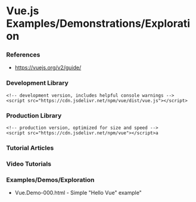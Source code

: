
Vue.js Examples/Demonstrations/Exploration
====

### References
* https://vuejs.org/v2/guide/


### Development Library
```
<!-- development version, includes helpful console warnings -->
<script src="https://cdn.jsdelivr.net/npm/vue/dist/vue.js"></script>
```


### Production Library
```
<!-- production version, optimized for size and speed -->
<script src="https://cdn.jsdelivr.net/npm/vue"></script>a
```

### Tutorial Articles



### Video Tutorials



### Examples/Demos/Exploration
* Vue.Demo-000.html		- Simple "Hello Vue" example"
